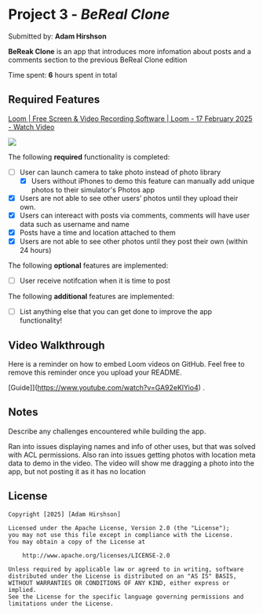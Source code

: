 # Project 3 - *BeReal Clone*

Submitted by: **Adam Hirshson**

**BeReak Clone** is an app that introduces more infomation about posts and a comments section to the previous BeReal Clone edition 

Time spent: **6** hours spent in total

## Required Features

<div>
    <a href="https://www.loom.com/share/8f4998c060a649aaa5a08b09e9b2b24c">
      <p>Loom | Free Screen & Video Recording Software | Loom - 17 February 2025 - Watch Video</p>
    </a>
    <a href="https://www.loom.com/share/8f4998c060a649aaa5a08b09e9b2b24c">
      <img style="max-width:300px;" src="https://cdn.loom.com/sessions/thumbnails/8f4998c060a649aaa5a08b09e9b2b24c-94e09e9a49bbd062-full-play.gif">
    </a>
  </div>

The following **required** functionality is completed:

- [ ] User can launch camera to take photo instead of photo library
  - [x] Users without iPhones to demo this feature can manually add unique photos to their simulator's Photos app
- [x] Users are not able to see other users’ photos until they upload their own.
- [x] Users can intereact with posts via comments, comments will have user data such as username and name
- [x] Posts have a time and location attached to them
- [x] Users are not able to see other photos until they post their own (within 24 hours)    
 
The following **optional** features are implemented:

- [ ] User receive notifcation when it is time to post

The following **additional** features are implemented:

- [ ] List anything else that you can get done to improve the app functionality!

## Video Walkthrough

Here is a reminder on how to embed Loom videos on GitHub. Feel free to remove this reminder once you upload your README. 

[Guide]](https://www.youtube.com/watch?v=GA92eKlYio4) .

## Notes

Describe any challenges encountered while building the app.

Ran into issues displaying names and info of other uses, but that was solved with ACL permissions. Also ran into issues getting photos with location meta data to demo in the video. The video will show me
dragging a photo into the app, but not posting it as it has no location

## License

    Copyright [2025] [Adam Hirshson]

    Licensed under the Apache License, Version 2.0 (the "License");
    you may not use this file except in compliance with the License.
    You may obtain a copy of the License at

        http://www.apache.org/licenses/LICENSE-2.0

    Unless required by applicable law or agreed to in writing, software
    distributed under the License is distributed on an "AS IS" BASIS,
    WITHOUT WARRANTIES OR CONDITIONS OF ANY KIND, either express or implied.
    See the License for the specific language governing permissions and
    limitations under the License.
